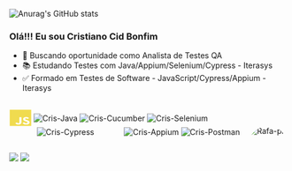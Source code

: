 ![Anurag's GitHub stats](https://github-readme-stats.vercel.app/api?username=cristianocid&show_icons=true&theme=transparent)

### Olá!!! Eu sou Cristiano Cid Bonfim

- 🔎 Buscando oportunidade como Analista de Testes QA
- 📚 Estudando Testes com Java/Appium/Selenium/Cypress - Iterasys
- ✅ Formado em Testes de Software - JavaScript/Cypress/Appium - Iterasys

<div style="display: inline_block"><br>
  <img align="center" alt="Cris-Js" height="30" width="40" src="https://raw.githubusercontent.com/devicons/devicon/master/icons/javascript/javascript-plain.svg">
  <img align="center" alt="Cris-Java" height="30" width="40" src="https://cdn.jsdelivr.net/gh/devicons/devicon/icons/java/java-original.svg">
  <img align="center" alt="Cris-Cucumber" height="30" width="40" src="https://cdn.jsdelivr.net/gh/devicons/devicon/icons/cucumber/cucumber-plain.svg">
  <img align="center" alt="Cris-Selenium" height="30" width="40" src="https://cdn.jsdelivr.net/gh/devicons/devicon/icons/selenium/selenium-original.svg">
  <img align="center" alt="Cris-Cypress" style="vertical-align:middle;margin:0px 50px" height="28" width="30" src="https://photos.angel.co/startups/i/990472-43c41394544e7735e11b2221809f2497-medium_jpg.jpg?buster=1626384156">
  <img align="center" alt="Cris-Appium" marginleft="5" height="30" width="30" src="https://th.bing.com/th/id/OIP.irnDDI0VgqKjkrTVrMTe4QAAAA?pid=ImgDet&rs=1">
  <img align="center" alt="Cris-Postman" height="30" width="35" src="https://th.bing.com/th/id/R.7f5fadc660d859decbc057fa5e1bb649?rik=%2bDkqq33MIE9ufQ&riu=http%3a%2f%2fgetdrawings.com%2ffree-icon%2fpostman-icon-69.png&ehk=KR1eaQxec8wYYzqPILHBl24EnrP1jWa5gUJ3oI9cDCg%3d&risl=&pid=ImgRaw&r=0">
  <img align="right" alt="Rafa-pic" height="150" style="border-radius:50px;" src="https://media.discordapp.net/attachments/639956127056134178/890373478988013628/Publicacoes_Instagram_1_1.png?width=676&height=676">
</div>

  ##
 
<div> 
  <a href="https://www.linkedin.com/in/cristiano-cid-bonfim" target="_blank"><img src="https://img.shields.io/badge/-LinkedIn-%230077B5?style=for-the-badge&logo=linkedin&logoColor=white" target="_blank"></a> 
  <a href = "mailto:cristianobonfim@souunisuam.com.br"><img src="https://img.shields.io/badge/-Gmail-%23333?style=for-the-badge&logo=gmail&logoColor=white" target="_blank"></a>
</div>
